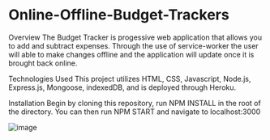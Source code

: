 # Online-Offline-Budget-Trackers

Overview
The Budget Tracker is progessive web application that allows you to add and subtract expenses. Through the use of service-worker the user will able to make changes offline and the application will update once it is brought back online.

Technologies Used
This project utilizes HTML, CSS, Javascript, Node.js, Express.js, Mongoose, indexedDB, and is deployed through Heroku.

Installation
Begin by cloning this repository, run NPM INSTALL in the root of the directory. You can then run NPM START and navigate to localhost:3000

![image](https://user-images.githubusercontent.com/56213571/80535731-46c65680-896f-11ea-8d14-b2fa1f2f65c4.png)
